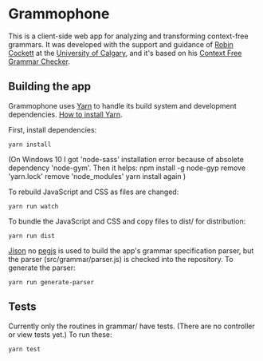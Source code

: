 Grammophone
===========

This is a client-side web app for analyzing and transforming context-free grammars. It was developed with the support and guidance of [Robin Cockett](http://pages.cpsc.ucalgary.ca/~robin/) at the [University of Calgary](http://ucalgary.ca), and it's based on his [Context Free Grammar Checker](http://smlweb.cpsc.ucalgary.ca).


Building the app
----------------

Grammophone uses [Yarn](https://yarnpkg.com/) to handle its build system and development dependencies. [How to install Yarn](https://yarnpkg.com/en/docs/install).

First, install dependencies:

    yarn install

(On Windows 10 I got 'node-sass' installation error because of absolete dependency 'node-gym'. Then it helps:
npm install -g node-gyp
remove 'yarn.lock'
remove 'node_modules'
yarn install again
)

To rebuild JavaScript and CSS as files are changed:

    yarn run watch

To bundle the JavaScript and CSS and copy files to dist/ for distribution:

    yarn run dist

[Jison](http://zaach.github.com/jison/) 
no [pegjs](http://pegjs.org)
is used to build the app's grammar specification parser, but the parser (src/grammar/parser.js) is checked into the repository. To generate the parser:

    yarn run generate-parser


Tests
-----

Currently only the routines in grammar/ have tests. (There are no controller or view tests yet.) To run these:

    yarn test
